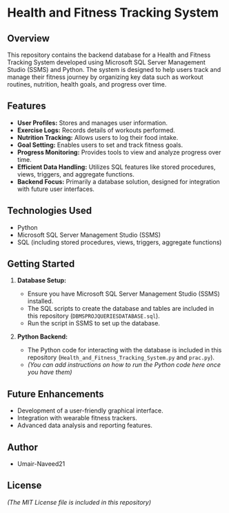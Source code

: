 # Health and Fitness Tracking System

## Overview

This repository contains the backend database for a Health and Fitness Tracking System developed using Microsoft SQL Server Management Studio (SSMS) and Python. The system is designed to help users track and manage their fitness journey by organizing key data such as workout routines, nutrition, health goals, and progress over time.

## Features

* **User Profiles:** Stores and manages user information.
* **Exercise Logs:** Records details of workouts performed.
* **Nutrition Tracking:** Allows users to log their food intake.
* **Goal Setting:** Enables users to set and track fitness goals.
* **Progress Monitoring:** Provides tools to view and analyze progress over time.
* **Efficient Data Handling:** Utilizes SQL features like stored procedures, views, triggers, and aggregate functions.
* **Backend Focus:** Primarily a database solution, designed for integration with future user interfaces.

## Technologies Used

* Python
* Microsoft SQL Server Management Studio (SSMS)
* SQL (including stored procedures, views, triggers, aggregate functions)

## Getting Started

1.  **Database Setup:**
    * Ensure you have Microsoft SQL Server Management Studio (SSMS) installed.
    * The SQL scripts to create the database and tables are included in this repository (`DBMSPROJQUERIESDATABASE.sql`).
    * Run the script in SSMS to set up the database.

2.  **Python Backend:**
    * The Python code for interacting with the database is included in this repository (`Health_and_Fitness_Tracking_System.py` and `prac.py`).
    * *(You can add instructions on how to run the Python code here once you have them)*

## Future Enhancements

* Development of a user-friendly graphical interface.
* Integration with wearable fitness trackers.
* Advanced data analysis and reporting features.

## Author

* Umair-Naveed21

## License

*(The MIT License file is included in this repository)*
